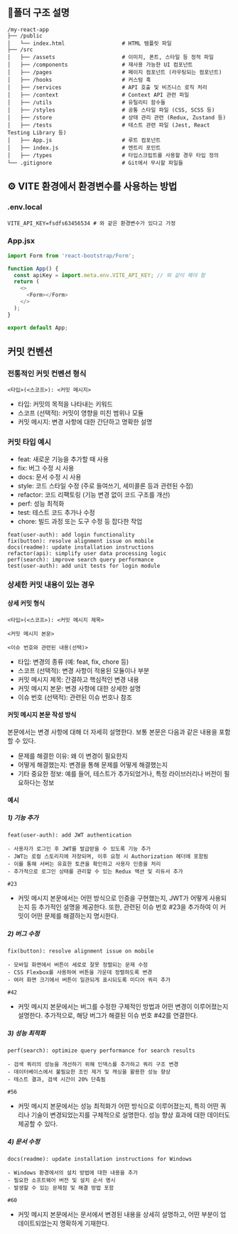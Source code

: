 ## 📁폴더 구조 설명

```
/my-react-app
├── /public
│   └── index.html                  # HTML 템플릿 파일
├── /src
│   ├── /assets                     # 이미지, 폰트, 스타일 등 정적 파일
│   ├── /components                 # 재사용 가능한 UI 컴포넌트
│   ├── /pages                      # 페이지 컴포넌트 (라우팅되는 컴포넌트)
│   ├── /hooks                      # 커스텀 훅
│   ├── /services                   # API 호출 및 비즈니스 로직 처리
│   ├── /context                    # Context API 관련 파일
│   ├── /utils                      # 유틸리티 함수들
│   ├── /styles                     # 공통 스타일 파일 (CSS, SCSS 등)
│   ├── /store                      # 상태 관리 관련 (Redux, Zustand 등)
│   ├── /tests                      # 테스트 관련 파일 (Jest, React Testing Library 등)
│   ├── App.js                      # 루트 컴포넌트
│   ├── index.js                    # 엔트리 포인트
│   ├── /types                      # 타입스크립트를 사용할 경우 타입 정의
└── .gitignore                      # Git에서 무시할 파일들
```

## ⚙ VITE 환경에서 환경변수를 사용하는 방법

### .env.local

```.env
VITE_API_KEY=fsdfs63456534 # 와 같은 환경변수가 있다고 가정
```

### App.jsx

```javascript
import Form from 'react-bootstrap/Form';

function App() {
  const apiKey = import.meta.env.VITE_API_KEY; // 와 같이 해야 함
  return (
    <>
      <Form></Form>
    </>
  );
}

export default App;
```

## 커밋 컨벤션

### 전통적인 커밋 컨벤션 형식

```
<타입>(<스코프>): <커밋 메시지>
```

- 타입: 커밋의 목적을 나타내는 키워드
- 스코프 (선택적): 커밋이 영향을 미친 범위나 모듈
- 커밋 메시지: 변경 사항에 대한 간단하고 명확한 설명

### 커밋 타입 예시

- feat: 새로운 기능을 추가할 때 사용
- fix: 버그 수정 시 사용
- docs: 문서 수정 시 사용
- style: 코드 스타일 수정 (주로 들여쓰기, 세미콜론 등과 관련된 수정)
- refactor: 코드 리팩토링 (기능 변경 없이 코드 구조를 개선)
- perf: 성능 최적화
- test: 테스트 코드 추가나 수정
- chore: 빌드 과정 또는 도구 수정 등 잡다한 작업

```
feat(user-auth): add login functionality
fix(button): resolve alignment issue on mobile
docs(readme): update installation instructions
refactor(api): simplify user data processing logic
perf(search): improve search query performance
test(user-auth): add unit tests for login module
```

### 상세한 커밋 내용이 있는 경우

#### 상세 커밋 형식

```
<타입>(<스코프>): <커밋 메시지 제목>

<커밋 메시지 본문>

<이슈 번호와 관련된 내용(선택)>

```

- 타입: 변경의 종류 (예: feat, fix, chore 등)
- 스코프 (선택적): 변경 사항이 적용된 모듈이나 부분
- 커밋 메시지 제목: 간결하고 핵심적인 변경 내용
- 커밋 메시지 본문: 변경 사항에 대한 상세한 설명
- 이슈 번호 (선택적): 관련된 이슈 번호나 참조

#### 커밋 메시지 본문 작성 방식

본문에서는 변경 사항에 대해 더 자세히 설명한다. 보통 본문은 다음과 같은 내용을 포함할 수 있다.

- 문제를 해결한 이유: 왜 이 변경이 필요한지
- 어떻게 해결했는지: 변경을 통해 문제를 어떻게 해결했는지
- 기타 중요한 정보: 예를 들어, 테스트가 추가되었거나, 특정 라이브러리나 버전이 필요하다는 정보

#### 예시

##### 1) 기능 추가

```
feat(user-auth): add JWT authentication

- 사용자가 로그인 후 JWT를 발급받을 수 있도록 기능 추가
- JWT는 로컬 스토리지에 저장되며, 이후 요청 시 Authorization 헤더에 포함됨
- 이를 통해 서버는 유효한 토큰을 확인하고 사용자 인증을 처리
- 추가적으로 로그인 상태를 관리할 수 있는 Redux 액션 및 리듀서 추가

#23
```

- 커밋 메시지 본문에서는 어떤 방식으로 인증을 구현했는지, JWT가 어떻게 사용되는지 등 추가적인 설명을 제공한다. 또한, 관련된 이슈 번호 #23을 추가하여 이 커밋이 어떤 문제를 해결하는지 명시한다.

##### 2) 버그 수정

```
fix(button): resolve alignment issue on mobile

- 모바일 화면에서 버튼이 세로로 잘못 정렬되는 문제 수정
- CSS Flexbox를 사용하여 버튼을 가운데 정렬하도록 변경
- 여러 화면 크기에서 버튼이 일관되게 표시되도록 미디어 쿼리 추가

#42
```

- 커밋 메시지 본문에서는 버그를 수정한 구체적인 방법과 어떤 변경이 이루어졌는지 설명한다. 추가적으로, 해당 버그가 해결된 이슈 번호 #42를 연결한다.

##### 3) 성능 최적화

```
perf(search): optimize query performance for search results

- 검색 쿼리의 성능을 개선하기 위해 인덱스를 추가하고 쿼리 구조 변경
- 데이터베이스에서 불필요한 조인 제거 및 캐싱을 활용한 성능 향상
- 테스트 결과, 검색 시간이 20% 단축됨

#56
```

- 커밋 메시지 본문에서는 성능 최적화가 어떤 방식으로 이루어졌는지, 특히 어떤 쿼리나 기술이 변경되었는지를 구체적으로 설명한다. 성능 향상 효과에 대한 데이터도 제공할 수 있다.

##### 4) 문서 수정

```
docs(readme): update installation instructions for Windows

- Windows 환경에서의 설치 방법에 대한 내용을 추가
- 필요한 소프트웨어 버전 및 설치 순서 명시
- 발생할 수 있는 문제점 및 해결 방법 포함

#60
```

- 커밋 메시지 본문에서는 문서에서 변경된 내용을 상세히 설명하고, 어떤 부분이 업데이트되었는지 명확하게 기재한다.
